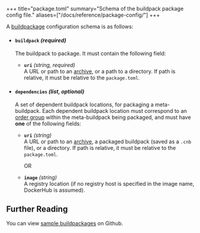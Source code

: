 +++
title="package.toml"
summary="Schema of the buildpack package config file."
aliases=["/docs/reference/package-config/"]
+++

A [buildpackage][package] configuration schema is as follows:

- #### `buildpack` _(required)_
  The buildpack to package. It must contain the following field:

  - **`uri`** _(string, required)_\
    A URL or path to an [archive][supported-archives], or a path to a directory. If path is relative, it must be relative to the `package.toml`.

- #### `dependencies` _(list, optional)_
  A set of dependent buildpack locations, for packaging a meta-buildpack. Each dependent buildpack location must correspond to an [order group][order-group] within the meta-buildpack being packaged, and must have **one** of the following fields:

  - **`uri`** _(string)_\
    A URL or path to an [archive][supported-archives], a packaged buildpack (saved as a `.cnb` file), or a directory. If path is relative, it must be relative to the `package.toml`.

    OR

  - **`image`** _(string)_\
    A registry location (if no registry host is specified in the image name, DockerHub is assumed).

## Further Reading

You can view [sample buildpackages](https://github.com/buildpacks/samples/tree/main/packages) on Github.

[package]: /docs/concepts/components/buildpack#distribution
[supported-archives]: /docs/reference/builder-config#supported-archives
[order-group]: /docs/reference/spec/buildpack-api/#schema
